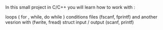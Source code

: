 In this small project in C/C++ you will learn how to work with :

loops ( for , while, do while )
conditions
files (fscanf, fprintf) and another vesrion with (fwrite, fread)
struct
input / output (scanf, printf)
